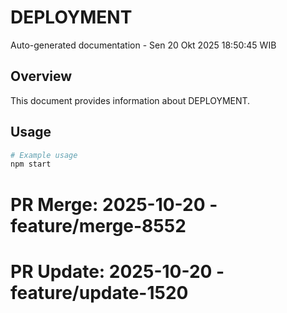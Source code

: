 # DEPLOYMENT

Auto-generated documentation - Sen 20 Okt 2025 18:50:45 WIB

## Overview

This document provides information about DEPLOYMENT.

## Usage

```bash
# Example usage
npm start
```

# PR Merge: 2025-10-20 - feature/merge-8552

# PR Update: 2025-10-20 - feature/update-1520
